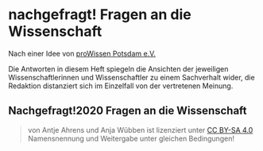 # nachgefragt! Fragen an die Wissenschaft

Nach einer Idee von  [proWissen Potsdam e.V.](http://www.wis-potsdam.de/de/prowissen-potsdam-ev)

Die Antworten in diesem Heft spiegeln die Ansichten der jeweiligen Wissenschaftlerinnen und Wissenschaftler zu einem Sachverhalt wider, die Redaktion distanziert sich
im Einzelfall von der vertretenen Meinung.

## Nachgefragt!2020 Fragen an die Wissenschaft

> von Antje Ahrens und Anja Wübben ist lizenziert unter [CC BY-SA 4.0](https://creativecommons.org/licenses/by-sa/4.0/?ref=chooser-v1)
Namensnennung und Weitergabe unter gleichen Bedingungen!
